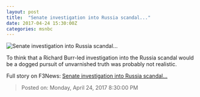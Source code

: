 ```yaml
---
layout: post
title:  "Senate investigation into Russia scandal..."
date: 2017-04-24 15:30:00Z
categories: msnbc
---
```


![Senate investigation into Russia scandal...](http://www.msnbc.com/sites/msnbc/files/styles/ratio--1_91-1--1200x630/public/ap116045350612.jpg?itok=sUt0wWhk)

To think that a Richard Burr-led investigation into the Russia scandal would be a dogged pursuit of unvarnished truth was probably not realistic.


Full story on F3News: [Senate investigation into Russia scandal...](http://www.f3nws.com/n/RrEgjC)

> Posted on: Monday, April 24, 2017 8:30:00 PM
